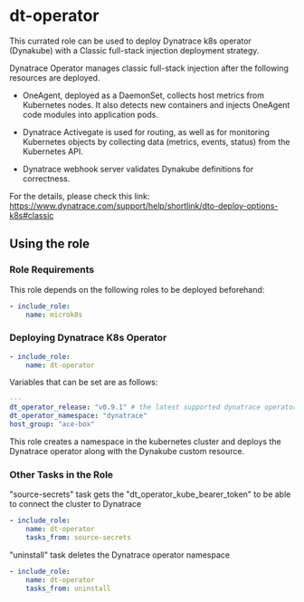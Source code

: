 # dt-operator

This currated role can be used to deploy Dynatrace k8s operator (Dynakube) with a Classic full-stack injection deployment strategy. 

Dynatrace Operator manages classic full-stack injection after the following resources are deployed.

- OneAgent, deployed as a DaemonSet, collects host metrics from Kubernetes nodes. It also detects new containers and injects OneAgent code modules into application pods.

- Dynatrace Activegate is used for routing, as well as for monitoring Kubernetes objects by collecting data (metrics, events, status) from the Kubernetes API.

- Dynatrace webhook server validates Dynakube definitions for correctness.

For the details, please check this link: https://www.dynatrace.com/support/help/shortlink/dto-deploy-options-k8s#classic

## Using the role

### Role Requirements
This role depends on the following roles to be deployed beforehand:
```yaml
- include_role:
    name: microk8s
```

### Deploying Dynatrace K8s Operator

```yaml
- include_role:
    name: dt-operator
```

Variables that can be set are as follows:

```yaml
---
dt_operator_release: "v0.9.1" # the latest supported dynatrace operator release
dt_operator_namespace: "dynatrace"
host_group: "ace-box"
```

This role creates a namespace in the kubernetes cluster and deploys the Dynatrace operator along with the Dynakube custom resource.

### Other Tasks in the Role

"source-secrets" task gets the "dt_operator_kube_bearer_token" to be able to connect the cluster to Dynatrace

```yaml
- include_role:
    name: dt-operator
    tasks_from: source-secrets
```

"uninstall" task deletes the Dynatrace operator namespace

```yaml
- include_role:
    name: dt-operator
    tasks_from: uninstall